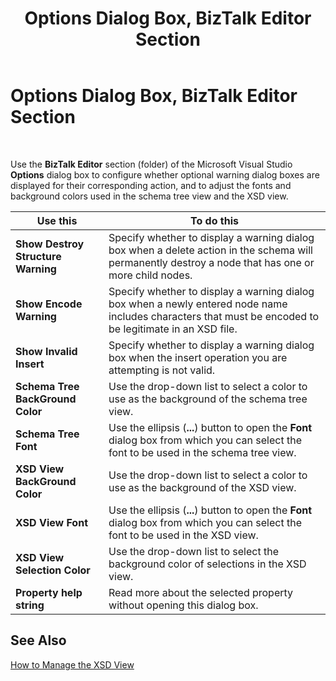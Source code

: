 ﻿---
title: Options Dialog Box, BizTalk Editor Section
TOCTitle: Options Dialog Box, BizTalk Editor Section
ms:assetid: 32bbe3ba-8c8c-407b-855a-31d89bea4f8b
ms:mtpsurl: https://msdn.microsoft.com/en-us/library/Aa559503(v=BTS.80)
ms:contentKeyID: 51527173
ms.date: 08/30/2017
mtps_version: v=BTS.80
f1_keywords:
- bts10.editor.options
---

# Options Dialog Box, BizTalk Editor Section

 

Use the **BizTalk Editor** section (folder) of the Microsoft Visual Studio **Options** dialog box to configure whether optional warning dialog boxes are displayed for their corresponding action, and to adjust the fonts and background colors used in the schema tree view and the XSD view.

<table>
<thead>
<tr class="header">
<th>Use this</th>
<th>To do this</th>
</tr>
</thead>
<tbody>
<tr class="odd">
<td><strong>Show Destroy Structure Warning</strong></td>
<td>Specify whether to display a warning dialog box when a delete action in the schema will permanently destroy a node that has one or more child nodes.</td>
</tr>
<tr class="even">
<td><strong>Show Encode Warning</strong></td>
<td>Specify whether to display a warning dialog box when a newly entered node name includes characters that must be encoded to be legitimate in an XSD file.</td>
</tr>
<tr class="odd">
<td><strong>Show Invalid Insert</strong></td>
<td>Specify whether to display a warning dialog box when the insert operation you are attempting is not valid.</td>
</tr>
<tr class="even">
<td><strong>Schema Tree BackGround Color</strong></td>
<td>Use the drop-down list to select a color to use as the background of the schema tree view.</td>
</tr>
<tr class="odd">
<td><strong>Schema Tree Font</strong></td>
<td>Use the ellipsis (<strong>...</strong>) button to open the <strong>Font</strong> dialog box from which you can select the font to be used in the schema tree view.</td>
</tr>
<tr class="even">
<td><strong>XSD View BackGround Color</strong></td>
<td>Use the drop-down list to select a color to use as the background of the XSD view.</td>
</tr>
<tr class="odd">
<td><strong>XSD View Font</strong></td>
<td>Use the ellipsis (<strong>...</strong>) button to open the <strong>Font</strong> dialog box from which you can select the font to be used in the XSD view.</td>
</tr>
<tr class="even">
<td><strong>XSD View Selection Color</strong></td>
<td>Use the drop-down list to select the background color of selections in the XSD view.</td>
</tr>
<tr class="odd">
<td><strong>Property help string</strong></td>
<td>Read more about the selected property without opening this dialog box.</td>
</tr>
</tbody>
</table>


## See Also

[How to Manage the XSD View](https://msdn.microsoft.com/library/aa559495\(v=bts.80\))

